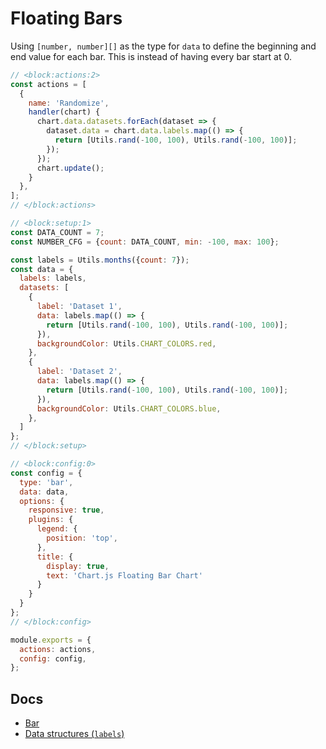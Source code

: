 # Floating Bars

Using `[number, number][]` as the type for `data` to define the beginning and end value for each bar. This is instead of having every bar start at 0.

```js chart-editor
// <block:actions:2>
const actions = [
  {
    name: 'Randomize',
    handler(chart) {
      chart.data.datasets.forEach(dataset => {
        dataset.data = chart.data.labels.map(() => {
          return [Utils.rand(-100, 100), Utils.rand(-100, 100)];
        });
      });
      chart.update();
    }
  },
];
// </block:actions>

// <block:setup:1>
const DATA_COUNT = 7;
const NUMBER_CFG = {count: DATA_COUNT, min: -100, max: 100};

const labels = Utils.months({count: 7});
const data = {
  labels: labels,
  datasets: [
    {
      label: 'Dataset 1',
      data: labels.map(() => {
        return [Utils.rand(-100, 100), Utils.rand(-100, 100)];
      }),
      backgroundColor: Utils.CHART_COLORS.red,
    },
    {
      label: 'Dataset 2',
      data: labels.map(() => {
        return [Utils.rand(-100, 100), Utils.rand(-100, 100)];
      }),
      backgroundColor: Utils.CHART_COLORS.blue,
    },
  ]
};
// </block:setup>

// <block:config:0>
const config = {
  type: 'bar',
  data: data,
  options: {
    responsive: true,
    plugins: {
      legend: {
        position: 'top',
      },
      title: {
        display: true,
        text: 'Chart.js Floating Bar Chart'
      }
    }
  }
};
// </block:config>

module.exports = {
  actions: actions,
  config: config,
};
```
## Docs
* [Bar](../../charts/bar.html)
* [Data structures (`labels`)](../../general/data-structures.html)
